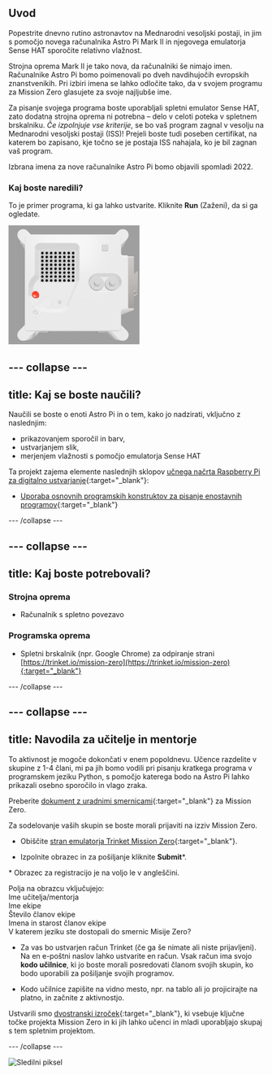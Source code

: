 ## Uvod

Popestrite dnevno rutino astronavtov na Mednarodni vesoljski postaji, in jim s pomočjo novega računalnika Astro Pi Mark II in njegovega emulatorja Sense HAT sporočite relativno vlažnost.

Strojna oprema Mark II je tako nova, da računalniki še nimajo imen. Računalnike Astro Pi bomo poimenovali po dveh navdihujočih evropskih znanstvenikih. Pri izbiri imena se lahko odločite tako, da v svojem programu za Mission Zero glasujete za svoje najljubše ime.

Za pisanje svojega programa boste uporabljali spletni emulator Sense HAT, zato dodatna strojna oprema ni potrebna – delo v celoti poteka v spletnem brskalniku. *Če izpolnjuje vse kriterije*, se bo vaš program zagnal v vesolju na Mednarodni vesoljski postaji (ISS)! Prejeli boste tudi poseben certifikat, na katerem bo zapisano, kje točno se je postaja ISS nahajala, ko je bil zagnan vaš program.

Izbrana imena za nove računalnike Astro Pi bomo objavili spomladi 2022.

### Kaj boste naredili?

To je primer programa, ki ga lahko ustvarite. Kliknite **Run** (Zaženi), da si ga ogledate.

![Emulator Trinket Sense HAT, ki izvaja program, ki prikaže vrednost vlažnosti na matriki LED in nato prikaže sliko ribe](images/M0_4.gif)

--- collapse ---
---
title: Kaj se boste naučili?
---

Naučili se boste o enoti Astro Pi in o tem, kako jo nadzirati, vključno z naslednjim:
+ prikazovanjem sporočil in barv,
+ ustvarjanjem slik,
+ merjenjem vlažnosti s pomočjo emulatorja Sense HAT

Ta projekt zajema elemente naslednjih sklopov [učnega načrta Raspberry Pi za digitalno ustvarjanje](http://rpf.io/curriculum){:target="_blank"}:

+ [Uporaba osnovnih programskih konstruktov za pisanje enostavnih programov](https://curriculum.raspberrypi.org/programming/creator/){:target="_blank"}

--- /collapse ---

--- collapse ---
---
title: Kaj boste potrebovali?
---

### Strojna oprema

+ Računalnik s spletno povezavo

### Programska oprema

+ Spletni brskalnik (npr. Google Chrome) za odpiranje strani [https://trinket.io/mission-zero](https://trinket.io/mission-zero){:target="_blank"}

--- /collapse ---

--- collapse ---
---
title: Navodila za učitelje in mentorje
---

To aktivnost je mogoče dokončati v enem popoldnevu. Učence razdelite v skupine z 1-4 člani, mi pa jih bomo vodili pri pisanju kratkega programa v programskem jeziku Python, s pomočjo katerega bodo na Astro Pi lahko prikazali osebno sporočilo in vlago zraka.

Preberite [dokument z uradnimi smernicami](https://astro-pi.org/media/mission-zero-guidelines/Astro_Pi_Mission_Zero_Guidelines_2021_22-sl.pdf){:target="_blank"} za Mission Zero.

Za sodelovanje vaših skupin se boste morali prijaviti na izziv Mission Zero.

+ Obiščite [stran emulatorja Trinket Mission Zero](https://trinket.io/mission-zero){:target="_blank"}.

+ Izpolnite obrazec in za pošiljanje kliknite **Submit**\*.

\* Obrazec za registracijo je na voljo le v angleščini.

Polja na obrazcu vključujejo:  
Ime učitelja/mentorja   
Ime ekipe  
Število članov ekipe  
Imena in starost članov ekipe  
V katerem jeziku ste dostopali do smernic Misije Zero?

+ Za vas bo ustvarjen račun Trinket (če ga še nimate ali niste prijavljeni). Na en e-poštni naslov lahko ustvarite en račun. Vsak račun ima svojo **kodo učilnice**, ki jo boste morali posredovati članom svojih skupin, ko bodo uporabili za pošiljanje svojih programov.

+ Kodo učilnice zapišite na vidno mesto, npr. na tablo ali jo projicirajte na platno, in začnite z aktivnostjo.

 Ustvarili smo [dvostranski izroček](https://astro-pi.org/astro_pi_mission_zero_project_print_out_v10_print/){:target="_blank"}, ki vsebuje ključne točke projekta Mission Zero in ki jih lahko učenci in mladi uporabljajo skupaj s tem spletnim projektom.

--- /collapse ---

![Sledilni piksel](https://code.org/api/hour/begin_raspberrypi_astropi.png)
